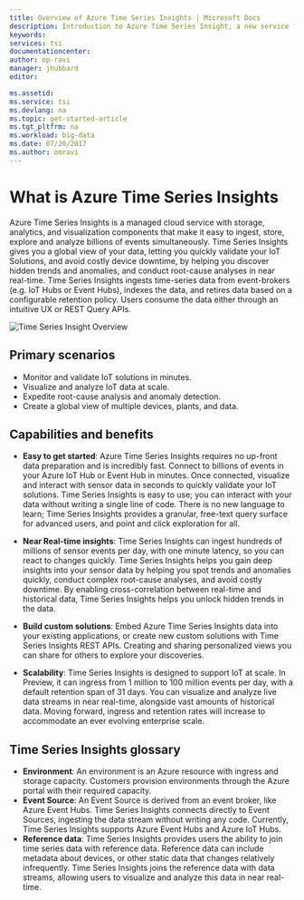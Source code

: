 ```yaml
---
title: Overview of Azure Time Series Insights | Microsoft Docs
description: Introduction to Azure Time Series Insight, a new service for time series data analytics and IoT solutions
keywords:  
services: tsi
documentationcenter:
author: op-ravi
manager: jhubbard
editor: 

ms.assetid:
ms.service: tsi
ms.devlang: na
ms.topic: get-started-article
ms.tgt_pltfrm: na
ms.workload: big-data
ms.date: 07/20/2017
ms.author: omravi
---
```


# What is Azure Time Series Insights

Azure Time Series Insights is a managed cloud service with storage, analytics, and visualization components that make it easy to ingest, store, explore and analyze billions of events simultaneously. Time Series Insights gives you a global view of your data, letting you quickly validate your IoT Solutions, and avoid costly device downtime, by helping you discover hidden trends and anomalies, and conduct root-cause analyses in near real-time. Time Series Insights ingests time-series data from event-brokers (e.g. IoT Hubs or Event Hubs), indexes the data, and retires data based on a configurable retention policy. Users consume the data either through an intuitive UX or REST Query APIs.

![Time Series Insight Overview](media/overview/time-series-insights-overview-flow.png)

## Primary scenarios

* Monitor and validate IoT solutions in minutes.
* Visualize and analyze IoT data at scale.
* Expedite root-cause analysis and anomaly detection.
* Create a global view of multiple devices, plants, and data.

## Capabilities and benefits

* **Easy to get started**: Azure Time Series Insights requires no up-front data preparation and is incredibly fast. Connect to billions of events in your Azure IoT Hub or Event Hub in minutes. Once connected, visualize and interact with sensor data in seconds to quickly validate your IoT solutions. Time Series Insights is easy to use; you can interact with your data without writing a single line of code.  There is no new language to learn; Time Series Insights provides a granular, free-text query surface for advanced users, and point and click exploration for all.

* **Near Real-time insights**: Time Series Insights can ingest hundreds of millions of sensor events per day, with one minute latency, so you can react to changes quickly. Time Series Insights helps you gain deep insights into your sensor data by helping you spot trends and anomalies quickly, conduct complex root-cause analyses, and avoid costly downtime. By enabling cross-correlation between real-time and historical data, Time Series Insights helps you unlock hidden trends in the data.

* **Build custom solutions**: Embed Azure Time Series Insights data into your existing applications, or create new custom solutions with Time Series Insights REST APIs. Creating and sharing personalized views you can share for others to explore your discoveries.

* **Scalability**: Time Series Insights is designed to support IoT at scale. In Preview, it can ingress from 1 million to 100 million events per day, with a default retention span of 31 days. You can visualize and analyze live data streams in near real-time, alongside vast amounts of historical data. Moving forward, ingress and retention rates will increase to accommodate an ever evolving enterprise scale.

## Time Series Insights glossary

* **Environment**: An environment is an Azure resource with ingress and storage capacity.  Customers provision environments through the Azure portal with their required capacity.
* **Event Source**: An Event Source is derived from an event broker, like Azure Event Hubs.  Time Series Insights connects directly to Event Sources, ingesting the data stream without writing any code. Currently, Time Series Insights supports Azure Event Hubs and Azure IoT Hubs.
* **Reference data**: Time Series Insights provides users the ability to join time series data with reference data.  Reference data can include metadata about devices, or other static data that changes relatively infrequently. Time Series Insights joins the reference data with data streams, allowing users to visualize and analyze this data in near real-time.
